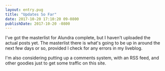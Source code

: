 ```yaml
---
layout: entry.pug
title: "Updates So Far"
date: 2017-10-20 17:10:20 09-0800
publishDate: 2017-10-20 -0800
---
```


I've got the masterlist for Alundra complete, but I haven't uploaded the actual posts yet. The masterlist there is what's going to be up in around the next few days or so, provided I check for any errors in my liveblog.

I'm also considering putting up a comments system, with an RSS feed, and other goodies just to get some traffic on this site.
